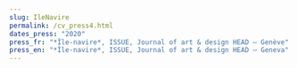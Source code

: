 ```yaml
---
slug: IleNavire
permalink: /cv_press4.html
dates_press: "2020"
press_fr: "*Île-navire*, ISSUE, Journal of art & design HEAD – Genève"
press_en: "*Île-navire*, ISSUE, Journal of art & design HEAD – Geneva"
---
```

